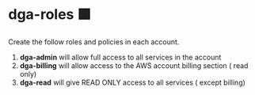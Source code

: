 # dga-roles 🟩
Create the follow roles and policies in each account.

1. **dga-admin** will allow full access to all services in the account
2. **dga-billing** will allow access to the AWS account billing section ( read only)
3. **dga-read** will give READ ONLY access to all services ( except billing)
